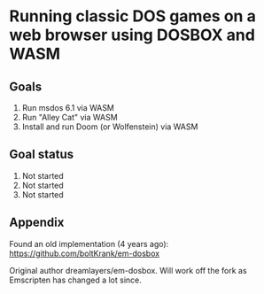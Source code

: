 # Running classic DOS games on a web browser using DOSBOX and WASM

## Goals

1. Run msdos 6.1 via WASM
2. Run "Alley Cat" via WASM
3. Install and run Doom (or Wolfenstein) via WASM

## Goal status

1. Not started
2. Not started
3. Not started

## Appendix

Found an old implementation (4 years ago): https://github.com/boltKrank/em-dosbox

Original author dreamlayers/em-dosbox. Will work off the fork as Emscripten has changed a lot since.

